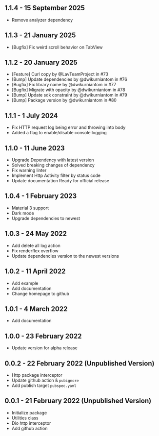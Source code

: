 ## 1.1.4 - 15 September 2025
* Remove analyzer dependency

## 1.1.3 - 21 January 2025
* [Bugfix] Fix weird scroll behavior on TabView

## 1.1.2 - 20 January 2025
* [Feature] Curl copy by @LavTeamProject in #73
* [Bump] Update dependencies by @dwikurniantom in #76
* [Bugfix] Fix library name by @dwikurniantom in #77
* [Bugfix] Migrate with opacity by @dwikurniantom in #78
* [Bump] Update sdk constraint by @dwikurniantom in #79
* [Bump] Package version by @dwikurniantom in #80

## 1.1.1 - 1 July 2024
* Fix HTTP request log being error and throwing into body
* Added a flag to enable/disable console logging

## 1.1.0 - 11 June 2023

* Upgrade Dependency with latest version
* Solved breaking changes of dependency
* Fix warning linter
* Implement Http Activity filter by status code
* Update documentation Ready for official release

## 1.0.4 - 1 February 2023

* Material 3 support
* Dark mode
* Upgrade dependencies to newest

## 1.0.3 - 24 May 2022

* Add delete all log action
* Fix renderflex overflow
* Update dependencies version to the newest versions

## 1.0.2 - 11 April 2022

* Add example
* Add documentation
* Change homepage to github

## 1.0.1 - 4 March 2022

* Add documentation

## 1.0.0 - 23 February 2022

* Update version for alpha release

## 0.0.2 - 22 February 2022 (Unpublished Version)

* Http package interceptor
* Update github action & `pubignore`
* Add publish target `pubspec.yaml`

## 0.0.1 - 21 February 2022 (Unpublished Version)

* Initialize package
* Utilities class
* Dio http interceptor
* Add github action

